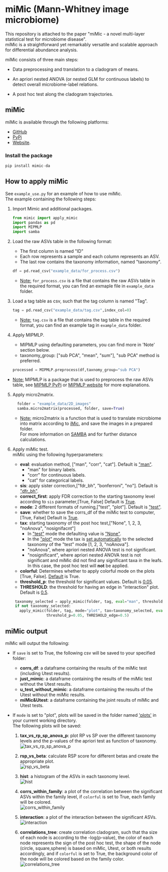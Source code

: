 # miMic (Mann-Whitney image microbiome) 

This repository is attached to the paper "miMic - a novel multi-layer statistical test for microbiome disease".    
miMic is a straightforward yet remarkably versatile and scalable approach for differential abundance analysis.

miMic consists of three main steps:

- Data preprocessing and translation to a cladogram of means.

-  An apriori nested ANOVA (or nested GLM for continuous labels) to detect overall microbiome-label relations.

-  A post hoc test along the cladogram trajectories.


##  miMic

miMic is available through the following platforms:
- [GitHub](https://github.com/oshritshtossel/miMic) 
- [PyPi](https://pypi.org/project/mimic-da/)
- [Website](https://micros.math.biu.ac.il/).

### Install the package
```python
pip install mimic-da
```
##  How to apply miMic 
See `example_use.py` for an example of how to use miMic.  
The example containing the following steps:

1.  Import Mimic and additional packages.
    ```python
    from mimic import apply_mimic
    import pandas as pd
    import MIPMLP
    import samba
    ```

2. Load the raw ASVs table in the following format:    
   - The first column is named "ID"
   - Each row represents a sample and each column represents an ASV.  
   - The last row contains the taxonomy information, named "taxonomy".

    ```python
    df = pd.read_csv("example_data/for_process.csv")
    ```
   - <u>Note:</u> `for_process.csv` is a file that contains the raw ASVs table in the required format, you can find an exmaple file in `example_data` folder.   


3. Load a tag table as csv, such that the tag column is named "Tag".

      ```python
    tag = pd.read_csv("example_data/tag.csv",index_col=0)
      ```
   - <u>Note:</u>  `tag.csv` is a file that contains the tag table in the required format, you can find an example tag in `example_data` folder.


4. Apply MIPMLP.
   - MIPMLP using defaulting parameters, you can find more in 'Note' section below.
   - taxonomy_group: ["sub PCA", "mean", "sum"], "sub PCA" method is preferred.

   ```python
   processed = MIPMLP.preprocess(df,taxnomy_group="sub PCA")
   ```
  - <u>Note:</u>  MIPMLP is a package that is used to preprocess the raw ASVs table, see [MIPMLP PyPi](https://pypi.org/project/MIPMLP/) or [MIPMLP website](https://mip-mlp.math.biu.ac.il/Home) for more explanations.
     

5. Apply micro2matrix.

      ```python
        folder = "example_data/2D_images"
        samba.micro2matrix(processed, folder, save=True)
    ```
   - <u>Note:</u> micro2matrix is a function that is used to translate microbiome into matrix according to [iMic](https://www.tandfonline.com/doi/full/10.1080/19490976.2023.2224474), and save the images in a prepared folder.   
     For more information on [SAMBA](https://github.com/oshritshtossel/SAMBA) and for further distance calculations.


6. Apply miMic test.   
   miMic using the following hyperparameters:   
    - **eval**: evaluation method, ["man", "corr", "cat"]. Default is <u>"man"</u>.
      - "man" for binary labels.
      - "corr" for continuous labels.
      - "cat" for categorical labels.
    - **sis**: apply sister correction,["fdr_bh", "bonferroni", "no"]. Default is <u>"dfr_bh"</u>.
    - **correct_first**: apply FDR correction to the starting taxonomy level according to `sis` parameter,[True, False] Default is <u>True</u>.
    - **mode**: 2 different formats of running,["test", "plot"]. Default is <u>"test"</u>.
    - **save**: whether to save the corrs_df of the miMic test to computer,[True, False] Default is <u>True</u>.
    - **tax**: starting taxonomy of the post hoc test,["None", 1, 2, 3, "noAnova", "nosignifacnt"]   
      - In <u>"test"</u> mode the defaulting value is <u>"None"</u>. 
      - In the <u>"plot"</u> mode the tax is <u>set automatically</u> to the selected taxonomy of the "test" mode [1, 2, 3, "noAnova"].
      - "noAnova", where apriori nested ANOVA test is not significant.
      - "nosignificant", where apriori nested ANOVA test is not significant and miMic did not find any significant taxa in the leafs. In this case, the post hoc test will **not** be applied.
    - **colorful**: Determines whether to apply colorful mode on the plots [True, False]. <u>Default</u> is True.
    - **threshold_p**: the threshold for significant values. Default is <u>0.05</u>.
    - **THRESHOLD**: the threshold for having an edge in "interaction" plot. Default is <u>0.5</u>.

     ```python
      taxonomy_selected = apply_mimic(folder, tag, eval="man", threshold_p=0.05, save=True)
      if not taxonomy_selected:
        apply_mimic(folder, tag, mode="plot", tax=taxonomy_selected, eval="man", sis='fdr_bh', save=False,
                    threshold_p=0.05, THRESHOLD_edge=0.5)
   ```
##  miMic output
miMic will output the following:

- If `save` is set to True, the following csv will be saved to your specified folder:
  - **corrs_df**: a dataframe containing the results of the miMic test (including Utest results).
  - **just_mimic**: a dataframe containing the results of the miMic test without the Utest results.
  - **u_test_without_mimic**: a dataframe containing the results of the Utest without the miMic results.
  - **miMic&Utest**: a dataframe containing the joint results of miMic and Utest tests.


- If `mode` is set to "plot", plots will be saved in the folder named <u>'plots'</u> in your current working directory.    
The following plots will be saved:
   1.  **tax_vs_rp_sp_anova_p**: plot RP vs SP over the different taxonomy levels and the p-values of the apriori test as function of taxonomy.   
  ![tax_vs_rp_sp_anova_p](https://github.com/oshritshtossel/miMic/blob/master/plots/tax_vs_rp_sp_anova_p.png)

   2. **rsp_vs_beta**: calculate RSP score for different betas and create the appropriate plot.   
  ![rsp_vs_beta](https://github.com/oshritshtossel/miMic/blob/master/plots/rsp_vs_beta.png)

   3. **hist**: a histogram of the ASVs in each taxonomy level.   
  ![hist](https://github.com/oshritshtossel/miMic/blob/master/plots/hist.png)

   4. **corrs_within_family**: a plot of the correlation between the significant ASVs within the family level, if `colorful` is set to True, each family will be colored.    
  ![corrs_within_family](https://github.com/oshritshtossel/miMic/blob/master/plots/corrs_within_family.png)

   5. **interaction**: a plot of the interaction between the significant ASVs.  
  ![interaction](https://github.com/oshritshtossel/miMic/blob/master/plots/interaction.png)

   6. **correlations_tree**: create correlation cladogram, such that tha size of each node is according to the -log(p-value), the color of 
       each node represents the sign of the post hoc test, the shape of the node (circle, square,sphere) is based on 
       miMic, Utest, or both results accordingly, and if `colorful` is set to True, the background color of the node will be colored based on the family color.  
   ![correlations_tree](https://github.com/oshritshtossel/miMic/blob/master/plots/correlations_tree.png)





 
   
   
